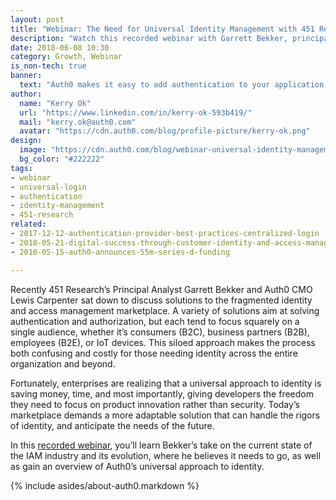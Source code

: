 ```yaml
---
layout: post
title: "Webinar: The Need for Universal Identity Management with 451 Research"
description: "Watch this recorded webinar with Garrett Bekker, principal analyst at 451 Research, where he discusses the current state of the IAM industry and the benefits of Universal Identity Management"
date: 2018-06-08 10:30
category: Growth, Webinar
is_non-tech: true
banner:
  text: "Auth0 makes it easy to add authentication to your application."
author:
  name: "Kerry Ok"
  url: "https://www.linkedin.com/in/kerry-ok-593b419/"
  mail: "kerry.ok@auth0.com"
  avatar: "https://cdn.auth0.com/blog/profile-picture/kerry-ok.png"
design:
  image: "https://cdn.auth0.com/blog/webinar-universal-identity-management-451-research/logo.png"
  bg_color: "#222222"
tags:
- webinar
- universal-login
- authentication
- identity-management
- 451-research
related:
- 2017-12-12-authentication-provider-best-practices-centralized-login
- 2018-05-21-digital-success-through-customer-identity-and-access-management
- 2018-05-15-auth0-announces-55m-series-d-funding

---
```


Recently 451 Research’s Principal Analyst Garrett Bekker and Auth0 CMO Lewis Carpenter sat down to discuss solutions to the fragmented identity and access management marketplace. A variety of solutions aim at solving authentication and authorization, but each tend to focus squarely on a single audience, whether it’s consumers (B2C), business partners (B2B), employees (B2E), or IoT devices. This siloed approach makes the process both confusing and costly for those needing identity across the entire organization and beyond.

Fortunately, enterprises are realizing that a universal approach to identity is saving money, time, and most importantly, giving developers the freedom they need to focus on product innovation rather than security. Today’s marketplace demands a more adaptable solution that can handle the rigors of identity, and anticipate the needs of the future.

In this [recorded webinar](https://auth0.com/resources/webinars/need-for-universal-identity-management-webinar), you’ll learn Bekker’s take on the current state of the IAM industry and its evolution, where he believes it needs to go, as well as gain an overview of Auth0’s universal approach to identity.

{% include asides/about-auth0.markdown %}
